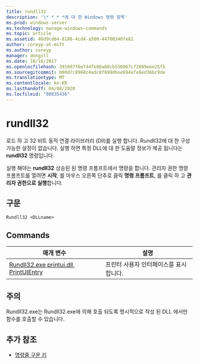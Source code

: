 ```yaml
---
title: rundll32
description: '\* * * *에 대 한 Windows 명령 항목'
ms.prod: windows-server
ms.technology: manage-windows-commands
ms.topic: article
ms.assetid: 46d9cd64-8186-4cd4-a500-44700340fe81
author: coreyp-at-msft
ms.author: coreyp
manager: dongill
ms.date: 10/16/2017
ms.openlocfilehash: 391607f6e744fe88a60cb556067cf2699eee25f5
ms.sourcegitcommit: b00d7c8968c4adc8f699dbee694afe6ed36bc9de
ms.translationtype: MT
ms.contentlocale: ko-KR
ms.lasthandoff: 04/08/2020
ms.locfileid: "80835436"
---
```

# <a name="rundll32"></a>rundll32



로드 하 고 32 비트 동적 연결 라이브러리 (Dll)를 실행 합니다. Rundll32에 대 한 구성 가능한 설정이 없습니다. 실행 하면 특정 DLL에 대 한 도움말 정보가 제공 됩니다는 **rundll32** 명령입니다.

실행 해야는 **rundll32** 상승된 된 명령 프롬프트에서 명령을 합니다. 관리자 권한 명령 프롬프트를 열려면 **시작**, 를 마우스 오른쪽 단추로 클릭 **명령 프롬프트**, 를 클릭 하 고 **관리자 권한으로 실행**합니다.

## <a name="syntax"></a>구문

```
Rundll32 <DLLname>
```

## <a name="commands"></a>Commands

|매개 변수|설명|
|---------|-----------|
|[Rundll32.exe printui.dll, PrintUIEntry](rundll32-printui.md)|프린터 사용자 인터페이스를 표시합니다.|

## <a name="remarks"></a>주의

Rundll32.exe는 Rundll32.exe에 의해 호출 되도록 명시적으로 작성 된 DLL 에서만 함수를 호출할 수 있습니다.

## <a name="additional-references"></a>추가 참조

- [명령줄 구문 키](command-line-syntax-key.md)
